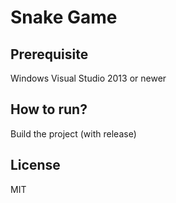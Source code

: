 # Snake Game
## Prerequisite
Windows
Visual Studio 2013 or newer
## How to run?
Build the project (with release)
## License
MIT
